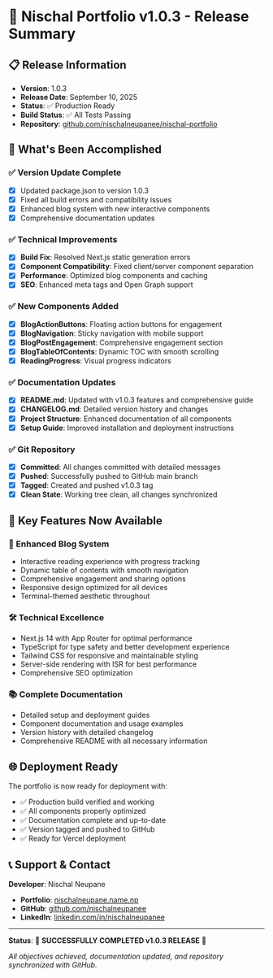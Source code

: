 # 🎉 Nischal Portfolio v1.0.3 - Release Summary

## 📋 Release Information
- **Version**: 1.0.3
- **Release Date**: September 10, 2025
- **Status**: ✅ Production Ready
- **Build Status**: ✅ All Tests Passing
- **Repository**: [github.com/nischalneupanee/nischal-portfolio](https://github.com/nischalneupanee/nischal-portfolio)

## 🚀 What's Been Accomplished

### ✅ Version Update Complete
- [x] Updated package.json to version 1.0.3
- [x] Fixed all build errors and compatibility issues
- [x] Enhanced blog system with new interactive components
- [x] Comprehensive documentation updates

### ✅ Technical Improvements
- [x] **Build Fix**: Resolved Next.js static generation errors
- [x] **Component Compatibility**: Fixed client/server component separation
- [x] **Performance**: Optimized blog components and caching
- [x] **SEO**: Enhanced meta tags and Open Graph support

### ✅ New Components Added
- [x] **BlogActionButtons**: Floating action buttons for engagement
- [x] **BlogNavigation**: Sticky navigation with mobile support
- [x] **BlogPostEngagement**: Comprehensive engagement section
- [x] **BlogTableOfContents**: Dynamic TOC with smooth scrolling
- [x] **ReadingProgress**: Visual progress indicators

### ✅ Documentation Updates
- [x] **README.md**: Updated with v1.0.3 features and comprehensive guide
- [x] **CHANGELOG.md**: Detailed version history and changes
- [x] **Project Structure**: Enhanced documentation of all components
- [x] **Setup Guide**: Improved installation and deployment instructions

### ✅ Git Repository
- [x] **Committed**: All changes committed with detailed messages
- [x] **Pushed**: Successfully pushed to GitHub main branch
- [x] **Tagged**: Created and pushed v1.0.3 tag
- [x] **Clean State**: Working tree clean, all changes synchronized

## 🎯 Key Features Now Available

### 📝 Enhanced Blog System
- Interactive reading experience with progress tracking
- Dynamic table of contents with smooth navigation
- Comprehensive engagement and sharing options
- Responsive design optimized for all devices
- Terminal-themed aesthetic throughout

### 🛠 Technical Excellence
- Next.js 14 with App Router for optimal performance
- TypeScript for type safety and better development experience
- Tailwind CSS for responsive and maintainable styling
- Server-side rendering with ISR for best performance
- Comprehensive SEO optimization

### 📚 Complete Documentation
- Detailed setup and deployment guides
- Component documentation and usage examples
- Version history with detailed changelog
- Comprehensive README with all necessary information

## 🌐 Deployment Ready

The portfolio is now ready for deployment with:
- ✅ Production build verified and working
- ✅ All components properly optimized
- ✅ Documentation complete and up-to-date
- ✅ Version tagged and pushed to GitHub
- ✅ Ready for Vercel deployment

## 📞 Support & Contact

**Developer**: Nischal Neupane
- **Portfolio**: [nischalneupane.name.np](https://www.nischalneupane.name.np)
- **GitHub**: [github.com/nischalneupanee](https://github.com/nischalneupanee)
- **LinkedIn**: [linkedin.com/in/nischalneupanee](https://www.linkedin.com/in/nischalneupanee)

---

**Status**: 🎉 **SUCCESSFULLY COMPLETED v1.0.3 RELEASE** 🎉

*All objectives achieved, documentation updated, and repository synchronized with GitHub.*
